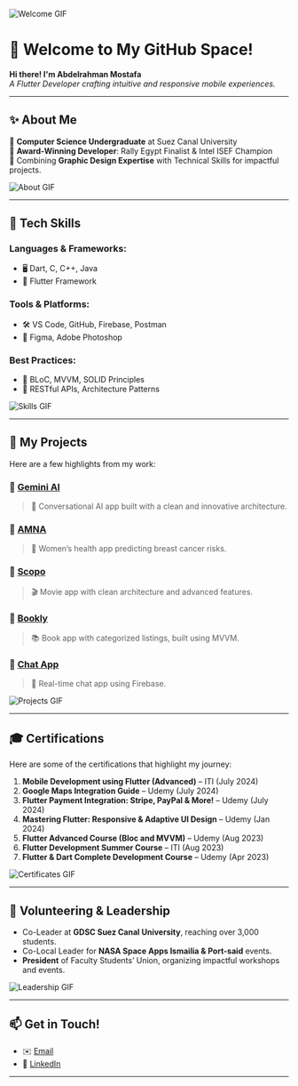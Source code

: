 <!-- Add an eye-catching header GIF -->
![Welcome GIF](https://github.com/mdazfar2/Cool-GIFs-For-GitHub/blob/main/Images/coding.gif)

# 🌟 Welcome to My GitHub Space!
**Hi there! I'm Abdelrahman Mostafa**  
*A Flutter Developer crafting intuitive and responsive mobile experiences.*  

---

## ✨ About Me
🔹 **Computer Science Undergraduate** at Suez Canal University  
🔹 **Award-Winning Developer**: Rally Egypt Finalist & Intel ISEF Champion  
🔹 Combining **Graphic Design Expertise** with Technical Skills for impactful projects.

![About GIF](https://github.com/mdazfar2/Cool-GIFs-For-GitHub/blob/main/Images/about.gif)

---

## 🔧 Tech Skills
### Languages & Frameworks:
- 🖥️ Dart, C, C++, Java
- 📱 Flutter Framework

### Tools & Platforms:
- 🛠️ VS Code, GitHub, Firebase, Postman  
- 🎨 Figma, Adobe Photoshop  

### Best Practices:
- 🔄 BLoC, MVVM, SOLID Principles  
- 🔧 RESTful APIs, Architecture Patterns

![Skills GIF](https://github.com/mdazfar2/Cool-GIFs-For-GitHub/blob/main/Images/tools.gif)

---

## 🚀 My Projects
Here are a few highlights from my work:  

### 🔹 [Gemini AI](https://github.com/Abd0-M0stafa/Gemini)  
> 🧠 Conversational AI app built with a clean and innovative architecture.  

### 🔹 [AMNA](https://github.com/Abd0-M0stafa/ANMA)  
> 💖 Women’s health app predicting breast cancer risks.  

### 🔹 [Scopo](https://github.com/AymanMohamed2/SCOPO)  
> 🎬 Movie app with clean architecture and advanced features.  

### 🔹 [Bookly](https://github.com/Abd0-M0stafa/Bookly)  
> 📚 Book app with categorized listings, built using MVVM.  

### 🔹 [Chat App](https://github.com/Abd0-M0stafa/Chat_app)  
> 💬 Real-time chat app using Firebase.

![Projects GIF](https://github.com/mdazfar2/Cool-GIFs-For-GitHub/blob/main/Images/projects.gif)

---

## 🎓 Certifications
Here are some of the certifications that highlight my journey:  

1.  **Mobile Development using Flutter (Advanced)** – ITI (July 2024)  
2.  **Google Maps Integration Guide** – Udemy (July 2024)  
3.  **Flutter Payment Integration: Stripe, PayPal & More!** – Udemy (July 2024)  
4.  **Mastering Flutter: Responsive & Adaptive UI Design** – Udemy (Jan 2024)  
5.  **Flutter Advanced Course (Bloc and MVVM)** – Udemy (Aug 2023)  
6.  **Flutter Development Summer Course** – ITI (Aug 2023)  
7.  **Flutter & Dart Complete Development Course** – Udemy (Apr 2023)  

![Certificates GIF](https://github.com/mdazfar2/Cool-GIFs-For-GitHub/blob/main/Images/certificate.gif)

---

## 🌟 Volunteering & Leadership
-  Co-Leader at **GDSC Suez Canal University**, reaching over 3,000 students.  
-  Co-Local Leader for **NASA Space Apps Ismailia & Port-said** events.  
-  **President** of Faculty Students’ Union, organizing impactful workshops and events.

![Leadership GIF](https://github.com/mdazfar2/Cool-GIFs-For-GitHub/blob/main/Images/teamwork.gif)

---

## 📫 Get in Touch!
- ✉️ [Email](mailto:abdelrahman.azab688@gmail.com)  
- 🔗 [LinkedIn](https://www.linkedin.com/in/abdelrahman-mostafa-094118255/)

---
